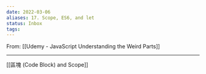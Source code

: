 ```yaml
---
date: 2022-03-06
aliases: 17. Scope, ES6, and let
status: Inbox
tags:
---
```


From: [[Udemy - JavaScript Understanding the Weird Parts]]

---

[[區塊 (Code Block) and Scope]]



